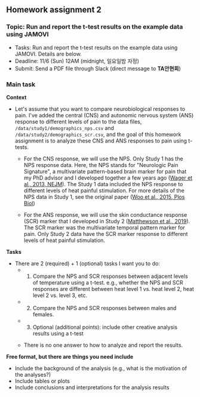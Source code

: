 ## Homework assignment 2

### Topic: Run and report the t-test results on the example data using JAMOVI


- Tasks: Run and report the t-test results on the example data using JAMOVI. Details are below.
- Deadline: 11/6 (Sun) 12AM (midnight, 일요일밤 자정)
- Submit: Send a PDF file through Slack (direct message to **TA안현회**)

### Main task

**Context**

- Let's assume that you want to compare neurobiological responses to pain. I've added the central (CNS) and autonomic nervous system (ANS) response to different levels of pain to the data files, `/data/study1/demographics_nps.csv` and `/data/study2/demographics_scr.csv`, and the goal of this homework assignment is to analyze these CNS and ANS responses to pain using t-tests. 

   - For the CNS response, we will use the NPS. Only Study 1 has the NPS response data. Here, the NPS stands for "Neurologic Pain Signature", a multivariate pattern-based brain marker for pain that my PhD advisor and I developed together a few years ago ([Wager et al., 2013, NEJM](https://cocoanlab.github.io/pdfs/Wager_2013_NEJM.pdf)). The Study 1 data included the NPS response to different levels of heat painful stimulation. For more details of the NPS data in Study 1, see the original paper ([Woo et al., 2015, Plos Biol](https://cocoanlab.github.io/pdfs/Woo_2015_Plos_Biol.pdf))

   - For the ANS response, we will use the skin conductance response (SCR) marker that I developed in Study 2 ([Matthewson et al., 2019](https://cocoanlab.github.io/pdfs/Matthewson_etal_2019.pdf)). The SCR marker was the multivariate temporal pattern marker  for pain. Only Study 2 data have the SCR marker response to different levels of heat painful stimulation. 


**Tasks**

- There are 2 (required) + 1 (optional) tasks I want you to do: 
  - 1) Compare the NPS and SCR responses between adjacent levels of temperature using a t-test. e.g., whether the NPS and SCR responses are different between heat level 1 vs. heat level 2, heat level 2 vs. level 3, etc. 
  - 2) Compare the NPS and SCR responses between males and females. 
  - 3) Optional (additional points): include other creative analysis results using a t-test

  - There is no one answer to how to analyze and report the results. 


**Free format, but there are things you need include**

- Include the background of the analysis (e.g., what is the motivation of the analyses?)
- Include tables or plots
- Include conclusions and interpretations for the analysis results
